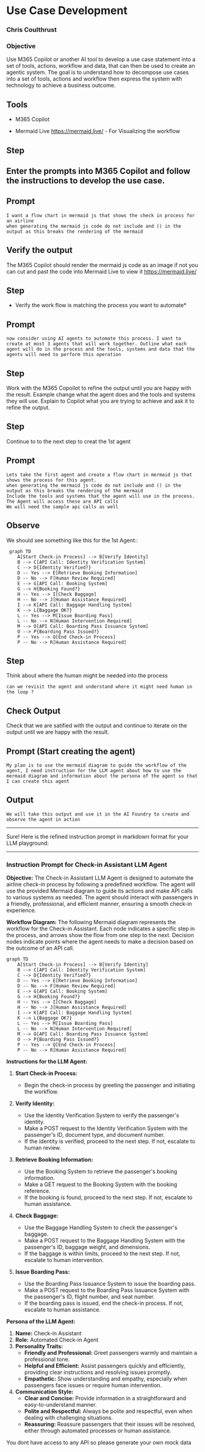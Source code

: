 # Use Case Development
### Chris Coulthrust

### Objective
 Use M365 Copilot or another AI tool to develop a use case statement into a set of tools, actions, workflow and data, that can then be used to create an agentic system. The goal is to understand how to decompose use cases into a set of tools, actions and workflow then express the system with technology to achieve a business outcome. 

## Tools
- M365 Copilot

- Mermaid Live  https://mermaid.live/ - For Visualizing the workflow

## Step
## Enter the prompts into M365 Copilot and follow the instructions to develop the use case.

## Prompt
```text
I want a flow chart in mermaid js that shows the check in process for an airline
when generating the mermaid js code do not include and () in the output as this breaks the rendering of the mermaid
```
## Verify the output
 The M365 Copilot should render the mermaid js code  as an image if not you can cut and past the code into Mermaid Live to view it https://mermaid.live/ 

## Step
* Verify the work flow is matching the process you want to automate*

## Prompt 
```text
now consider using AI agents to automate this process. I want to create at most 3 agents that will work together. Outline what each agent will do in the process and the tools, systems and data that the agents will need to perform this operation 
```
## Step
Work with the M365 Copoilot to refine the output until you are happy with the result. Example change what the agent does and the tools and systems they will use. Explain to Copilot what you are trying to achieve and ask it to refine the output.

## Step 
Continue to to the next step to creat the 1st agent

## Prompt

```text
Lets take the first agent and create a flow chart in mermaid js that shows the process for this agent. 
when generating the mermaid js code do not include and () in the output as this breaks the rendering of the mermaid
Include the tools and systems that the agent will use in the process. The Agent will access these are API calls
We will need the sample api calls as well 

```
## Observe 
We should see something like this for the 1st Agent::
```mermaid
 graph TD
    A[Start Check-in Process] --> B[Verify Identity]
    B --> C[API Call: Identity Verification System]
    C --> D{Identity Verified?}
    D -- Yes --> E[Retrieve Booking Information]
    D -- No --> F[Human Review Required]
    E --> G[API Call: Booking System]
    G --> H{Booking Found?}
    H -- Yes --> I[Check Baggage]
    H -- No --> J[Human Assistance Required]
    I --> K[API Call: Baggage Handling System]
    K --> L{Baggage OK?}
    L -- Yes --> M[Issue Boarding Pass]
    L -- No --> N[Human Intervention Required]
    M --> O[API Call: Boarding Pass Issuance System]
    O --> P{Boarding Pass Issued?}
    P -- Yes --> Q[End Check-in Process]
    P -- No --> R[Human Assistance Required] 
```


## Step 
Think about where the human might be needed into the process 

```text
can we revisit the agent and understand where it might need human in the loop ?
```


## Check Output

Check that we are satified with the output and continue to iterate on the output until we are happy with the result.

## Prompt (Start creating the agent)

```text
My plan is to use the mermaid diagram to guide the workflow of the agent, I need instruction for the LLM agent about how to use the mermaid diagram and information about the persona of the agent so that I can create this agent 

```
## Output
```text
We will take this output and use it in the AI Foundry to create and observe the agent in action
```

----

Sure! Here is the refined instruction prompt in markdown format for your LLM playground:

---

### Instruction Prompt for Check-in Assistant LLM Agent

**Objective:**
The Check-in Assistant LLM Agent is designed to automate the airline check-in process by following a predefined workflow. The agent will use the provided Mermaid diagram to guide its actions and make API calls to various systems as needed. The agent should interact with passengers in a friendly, professional, and efficient manner, ensuring a smooth check-in experience.

**Workflow Diagram:**
The following Mermaid diagram represents the workflow for the Check-in Assistant. Each node indicates a specific step in the process, and arrows show the flow from one step to the next. Decision nodes indicate points where the agent needs to make a decision based on the outcome of an API call.

```mermaid
graph TD
    A[Start Check-in Process] --> B[Verify Identity]
    B --> C[API Call: Identity Verification System]
    C --> D{Identity Verified?}
    D -- Yes --> E[Retrieve Booking Information]
    D -- No --> F[Human Review Required]
    E --> G[API Call: Booking System]
    G --> H{Booking Found?}
    H -- Yes --> I[Check Baggage]
    H -- No --> J[Human Assistance Required]
    I --> K[API Call: Baggage Handling System]
    K --> L{Baggage OK?}
    L -- Yes --> M[Issue Boarding Pass]
    L -- No --> N[Human Intervention Required]
    M --> O[API Call: Boarding Pass Issuance System]
    O --> P{Boarding Pass Issued?}
    P -- Yes --> Q[End Check-in Process]
    P -- No --> R[Human Assistance Required]
```

**Instructions for the LLM Agent:**

1. **Start Check-in Process:**
   - Begin the check-in process by greeting the passenger and initiating the workflow.

2. **Verify Identity:**
   - Use the Identity Verification System to verify the passenger's identity.
   - Make a POST request to the Identity Verification System with the passenger's ID, document type, and document number.
   - If the identity is verified, proceed to the next step. If not, escalate to human review.

3. **Retrieve Booking Information:**
   - Use the Booking System to retrieve the passenger's booking information.
   - Make a GET request to the Booking System with the booking reference.
   - If the booking is found, proceed to the next step. If not, escalate to human assistance.

4. **Check Baggage:**
   - Use the Baggage Handling System to check the passenger's baggage.
   - Make a POST request to the Baggage Handling System with the passenger's ID, baggage weight, and dimensions.
   - If the baggage is within limits, proceed to the next step. If not, escalate to human intervention.

5. **Issue Boarding Pass:**
   - Use the Boarding Pass Issuance System to issue the boarding pass.
   - Make a POST request to the Boarding Pass Issuance System with the passenger's ID, flight number, and seat number.
   - If the boarding pass is issued, end the check-in process. If not, escalate to human assistance.

**Persona of the LLM Agent:**

1. **Name:** Check-in Assistant
2. **Role:** Automated Check-in Agent
3. **Personality Traits:**
   - **Friendly and Professional:** Greet passengers warmly and maintain a professional tone.
   - **Helpful and Efficient:** Assist passengers quickly and efficiently, providing clear instructions and resolving issues promptly.
   - **Empathetic:** Show understanding and empathy, especially when passengers face issues or require human intervention.
4. **Communication Style:**
   - **Clear and Concise:** Provide information in a straightforward and easy-to-understand manner.
   - **Polite and Respectful:** Always be polite and respectful, even when dealing with challenging situations.
   - **Reassuring:** Reassure passengers that their issues will be resolved, either through automated processes or human assistance.

You dont have access to any API so please generate your own mock data






